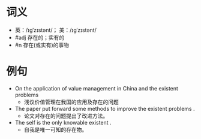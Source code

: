 # 词义
- 英：/ɪɡˈzɪstənt/； 美：/ɪɡˈzɪstənt/
- #adj 存在的；实有的
- #n 存在(或实有)的事物
# 例句
- On the application of value management in China and the existent problems
	- 浅议价值管理在我国的应用及存在的问题
- The paper put forward some methods to improve the existent problems .
	- 论文对存在的问题提出了改进方法。
- The self is the only knowable existent .
	- 自我是唯一可知的存在物。
